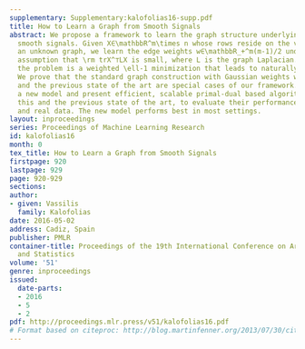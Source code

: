```yaml
---
supplementary: Supplementary:kalofolias16-supp.pdf
title: How to Learn a Graph from Smooth Signals
abstract: We propose a framework to learn the graph structure underlying a set of
  smooth signals. Given X∈\mathbbR^m\times n whose rows reside on the vertices of
  an unknown graph, we learn the edge weights w∈\mathbbR_+^m(m-1)/2 under the smoothness
  assumption that \rm trX^⊤LX is small, where L is the graph Laplacian.  We show that
  the problem is a weighted \ell-1 minimization that leads to naturally sparse solutions.
  We prove that the standard graph construction with Gaussian weights w_ij = \exp(-\frac1σ^2\|x_i-x_j\|^2)
  and the previous state of the art are special cases of our framework. We propose
  a new model and present efficient, scalable primal-dual based algorithms both for
  this and the previous state of the art, to evaluate their performance on artificial
  and real data. The new model performs best in most settings.
layout: inproceedings
series: Proceedings of Machine Learning Research
id: kalofolias16
month: 0
tex_title: How to Learn a Graph from Smooth Signals
firstpage: 920
lastpage: 929
page: 920-929
sections: 
author:
- given: Vassilis
  family: Kalofolias
date: 2016-05-02
address: Cadiz, Spain
publisher: PMLR
container-title: Proceedings of the 19th International Conference on Artificial Intelligence
  and Statistics
volume: '51'
genre: inproceedings
issued:
  date-parts:
  - 2016
  - 5
  - 2
pdf: http://proceedings.mlr.press/v51/kalofolias16.pdf
# Format based on citeproc: http://blog.martinfenner.org/2013/07/30/citeproc-yaml-for-bibliographies/
---
```

